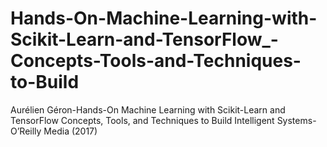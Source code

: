 # Hands-On-Machine-Learning-with-Scikit-Learn-and-TensorFlow_-Concepts-Tools-and-Techniques-to-Build
Aurélien Géron-Hands-On Machine Learning with Scikit-Learn and TensorFlow Concepts, Tools, and Techniques to Build Intelligent Systems-O’Reilly Media (2017)
